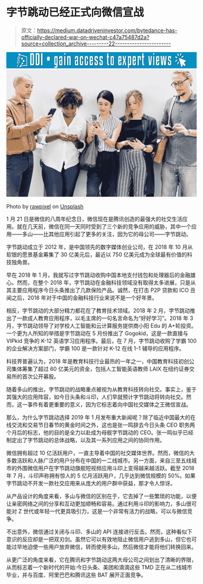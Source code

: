 # 字节跳动已经正式向微信宣战

> 原文：<https://medium.datadriveninvestor.com/bytedance-has-officially-declared-war-on-wechat-c47a75487d2a?source=collection_archive---------22----------------------->

[![](img/86413979187588e24a9bcdd2b4406eb3.png)](http://www.track.datadriveninvestor.com/1B9E)![](img/2c7863a509a8cb25815cbc873b274a01.png)

Photo by [rawpixel](https://unsplash.com/@rawpixel?utm_source=medium&utm_medium=referral) on [Unsplash](https://unsplash.com?utm_source=medium&utm_medium=referral)

1 月 21 日是微信的八周年纪念日，微信现在是腾讯创造的最强大的社交生活应用。就在几天前，微信在同一天同时受到了三个新的竞争应用的威胁，其中一个应用——多山——比其他应用引起了更多的关注，因为它的母公司——字节跳动。

字节跳动成立于 2012 年，是中国领先的数字媒体创业公司，在 2018 年 10 月从软银的愿景基金筹集了 30 亿美元后，最近以 750 亿美元成为全球最有价值的科技独角兽。

早在 2018 年 1 月，我就写过字节跳动收购中国本地支付钱包和处理器后的金融雄心。然而，在整个 2018 年，字节跳动在金融科技领域没有取得太多进展，只是从其主要应用程序今日头条推出了几款保险产品。诚然，在打击 P2P 贷款和 ICO 丑闻之后，2018 年对于中国的金融科技行业来说不是一个好年景。

相反，字节跳动的大部分精力都花在了教育技术领域。2018 年 2 月，字节跳动推出了一款成人教育应用程序，以毛主席的一句名言命名为“好好学习”。2018 年 3 月，字节跳动领导了对学校人工智能和云计算服务提供商小阳 Edu 的 A+轮投资。一个更为人所知的举措是字节跳动在 5 月份推出了 Gogokid，这是一款直接与 VIPkid 竞争的 K-12 英语学习应用程序。最后，在 7 月，字节跳动收购了学霸 100 的企业解决方案部门，学霸 100 是一款针对 K-12 在线 1-1 辅导的应用程序。

科技界普遍认为，2018 年是教育科技行业最热的一年之一，中国教育科技初创公司集体筹集了超过 60 亿美元的资金，包括人工智能英语教师 LAIX 在纽约证券交易所的首次公开募股。

随着多山的推出，字节跳动的战略重点被视为从教育科技转向社交。事实上，鉴于其强大的应用阵容，如今日头条和斗印，人们早就预计字节跳动将转向社交。然而，这一事件有着更重要的意义，因为它标志着向中国社交媒体之王微信宣战。

那么，为什么字节跳动选择 2019 年 1 月发布重大新闻呢？除了临近中国最大的在线交流和交易节日春节的黄金时间之外，这也是张一鸣辞去今日头条 CEO 职务两个月后的标志，他的目的是全力以赴成为母舰字节跳动的 CEO。张一鸣似乎已经制定出了字节跳动的总体战略，以及其一系列应用之间的协同作用。

微信拥有超过 10 亿活跃用户，一直主导着中国的社交媒体世界。然而，微信的大多数活跃和人脉广泛的用户分布在中国的一二线城市。另一方面，来自三至五线城市的外围微信用户在字节跳动旗舰短视频应用斗印上变得越来越活跃。截至 2018 年 7 月，斗印声称拥有惊人的 5 亿月活跃用户，几乎达到微信规模的 50%。如果字节跳动不开发一款社交应用来从庞大的用户群中获益，那才令人惊讶。

从产品设计的角度来看，多山与微信的区别在于，它去掉了一些繁琐的功能，以便让亲密网络之间的分享和互动更加顺畅和容易。通过利用斗印的影响力，多山很可能对 Z 世代或年轻一代更具吸引力，这是一个非常有活力的战略，可以与微信竞争。

不出意外，微信通过关闭与斗印、多山的 API 连接进行反击。然而，这种看似下意识的反应却是一把双刃剑。虽然它可以有效地阻止微信用户逃到多山，但它也可能过早地迫使一些用户放弃微信，转而使用多山，然后微信才能将他们转换回来。

从更广泛的角度来看，它在腾讯和字节跳动这两大母公司之间划出了清晰的界限，从而标志着一个新时代的开始:今日头条、美团和滴滴这些 TMD 正在从二线城市毕业，并与百度、阿里巴巴和腾讯这些 BAT 展开正面竞争。